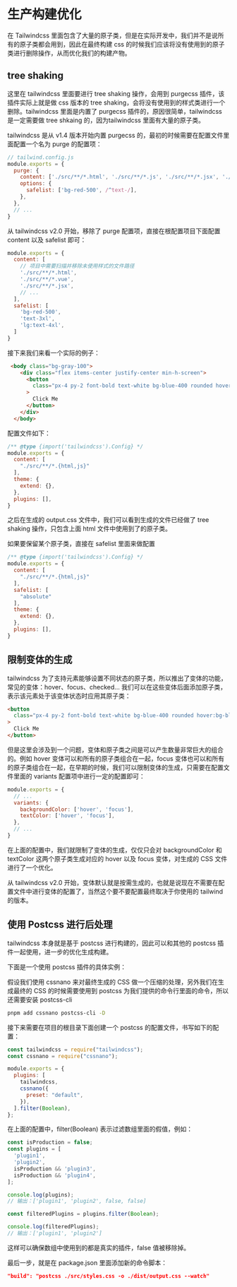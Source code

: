 # 生产构建优化

在 Tailwindcss 里面包含了大量的原子类，但是在实际开发中，我们并不是说所有的原子类都会用到，因此在最终构建 css 的时候我们应该将没有使用到的原子类进行删除操作，从而优化我们的构建产物。

## tree shaking

这里在 tailwindcss 里面要进行 tree shaking 操作，会用到 purgecss 插件，该插件实际上就是做 css 版本的 tree shaking，会将没有使用到的样式类进行一个删除。tailwindcss 里面是内置了 purgecss 插件的，原因很简单，tailwindcss 是一定需要做 tree shkaing 的，因为tailwindcss 里面有大量的原子类。

tailwindcss 是从 v1.4 版本开始内置 purgecss 的，最初的时候需要在配置文件里面配置一个名为 purge 的配置项：

```js
// tailwind.config.js
module.exports = {
  purge: {
    content: ['./src/**/*.html', './src/**/*.js', './src/**/*.jsx', './src/**/*.ts', './src/**/*.tsx', './src/**/*.vue'],
    options: {
      safelist: ['bg-red-500', /^text-/],
    },
  },
  // ...
}
```

从 tailwindcss v2.0 开始，移除了 purge 配置项，直接在根配置项目下面配置 content 以及 safelist 即可：

```js
module.exports = {
  content: [
    // 项目中需要扫描并移除未使用样式的文件路径
    './src/**/*.html',
    './src/**/*.vue',
    './src/**/*.jsx',
    // ...
  ],
  safelist: [
    'bg-red-500',
    'text-3xl',
    'lg:text-4xl',
  ]
}
```

接下来我们来看一个实际的例子：

```html
 <body class="bg-gray-100">
    <div class="flex items-center justify-center min-h-screen">
      <button
        class="px-4 py-2 font-bold text-white bg-blue-400 rounded hover:bg-blue-600"
      >
        Click Me
      </button>
    </div>
  </body>
```

配置文件如下：

```js
/** @type {import('tailwindcss').Config} */
module.exports = {
  content: [
    "./src/**/*.{html,js}"
  ],
  theme: {
    extend: {},
  },
  plugins: [],
}
```

之后在生成的 output.css 文件中，我们可以看到生成的文件已经做了 tree shaking 操作，只包含上面 html 文件中使用到了的原子类。

如果要保留某个原子类，直接在 safelist 里面来做配置

```js
/** @type {import('tailwindcss').Config} */
module.exports = {
  content: [
    "./src/**/*.{html,js}"
  ],
  safelist: [
    "absolute"
  ],
  theme: {
    extend: {},
  },
  plugins: [],
}
```

## 限制变体的生成

tailwindcss 为了支持元素能够设置不同状态的原子类，所以推出了变体的功能，常见的变体：hover、focus、checked... 我们可以在这些变体后面添加原子类，表示该元素处于该变体状态时应用其原子类：

```html
<button
  class="px-4 py-2 font-bold text-white bg-blue-400 rounded hover:bg-blue-600"
>
  Click Me
</button>
```

但是这里会涉及到一个问题，变体和原子类之间是可以产生数量非常巨大的组合的。例如 hover 变体可以和所有的原子类组合在一起，focus 变体也可以和所有的原子类组合在一起，在早期的时候，我们可以限制变体的生成，只需要在配置文件里面的 variants 配置项中进行一定的配置即可：

```js
module.exports = {
  // ...
  variants: {
    backgroundColor: ['hover', 'focus'],
    textColor: ['hover', 'focus'],
  },
  // ...
}
```

在上面的配置中，我们就限制了变体的生成，仅仅只会对 backgroundColor 和 textColor 这两个原子类生成对应的 hover 以及 focus 变体，对生成的 CSS 文件进行了一个优化。

从 tailwindcss v2.0 开始，变体默认就是按需生成的，也就是说现在不需要在配置文件中进行变体的配置了，当然这个要不要配置最终取决于你使用的 tailwind 的版本。

## 使用 Postcss 进行后处理

tailwindcss 本身就是基于 postcss 进行构建的，因此可以和其他的 postcss 插件一起使用，进一步的优化生成构建。

下面是一个使用 postcss 插件的具体实例：

假设我们使用 cssnano 来对最终生成的 CSS 做一个压缩的处理，另外我们在生成最终的 CSS 的时候需要使用到 postcss 为我们提供的命令行里面的命令，所以还需要安装 postcss-cli

```bash
pnpm add cssnano postcss-cli -D
```

接下来需要在项目的根目录下面创建一个 postcss 的配置文件，书写如下的配置：

```js
const tailwindcss = require("tailwindcss");
const cssnano = require("cssnano");

module.exports = {
  plugins: [
    tailwindcss,
    cssnano({
      preset: "default",
    }),
  ].filter(Boolean),
};
```

在上面的配置中，filter(Boolean) 表示过滤数组里面的假值，例如：

```js
const isProduction = false;
const plugins = [
  'plugin1',
  'plugin2',
  isProduction && 'plugin3',
  isProduction && 'plugin4',
];

console.log(plugins);
// 输出：['plugin1', 'plugin2', false, false]

const filteredPlugins = plugins.filter(Boolean);

console.log(filteredPlugins);
// 输出：['plugin1', 'plugin2']
```

这样可以确保数组中使用到的都是真实的插件，false 值被移除掉。

最后一步，就是在 package.json 里面添加新的命令脚本：

```json
"build": "postcss ./src/styles.css -o ./dist/output.css --watch"
```
